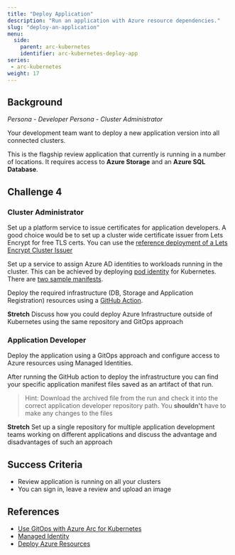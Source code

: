 ```yaml
---
title: "Deploy Application"
description: "Run an application with Azure resource dependencies."
slug: "deploy-an-application"
menu:
  side:
    parent: arc-kubernetes
    identifier: arc-kubernetes-deploy-app
series:
 - arc-kubernetes
weight: 17
---
```


## Background

*Persona - Developer*
*Persona - Cluster Administrator*

Your development team want to deploy a new application version into all connected clusters.

This is the flagship review application that currently is running in a number of locations. It requires access to **Azure Storage** and an **Azure SQL Database**.

## Challenge 4

### Cluster Administrator

Set up a platform service to issue certificates for application developers. A good choice would be to set up a cluster wide certificate issuer from Lets Encrypt for free TLS certs. You can use the [reference deployment of a Lets Encrypt Cluster Issuer](https://github.com/jasoncabot-ms/arc-for-kubernetes/blob/main/cluster-config/cluster-issuer.yaml)

Set up a service to assign Azure AD identities to workloads running in the cluster. This can be achieved by deploying [pod identity](https://github.com/Azure/aad-pod-identity) for Kubernetes. There are [two sample manifests](https://github.com/jasoncabot-ms/arc-for-kubernetes/tree/main/cluster-config).

Deploy the required infrastructure (DB, Storage and Application Registration) resources using a [GitHub Action](https://github.com/jasoncabot-ms/arc-for-kubernetes/tree/main/01-app-setup).

**Stretch** Discuss how you could deploy Azure Infrastructure outside of Kubernetes using the same repository and GitOps approach

### Application Developer

Deploy the application using a GitOps approach and configure access to Azure resources using Managed Identities.

After running the GitHub action to deploy the infrastructure you can find your specific application manifest files saved as an artifact of that run.

> Hint: Download the archived file from the run and check it into the correct application developer repository path. You **shouldn't** have to make any changes to the files

**Stretch** Set up a single repository for multiple application development teams working on different applications and discuss the advantage and disadvantages of such an approach

## Success Criteria

* Review application is running on all your clusters
* You can sign in, leave a review and upload an image

## References

* [Use GitOps with Azure Arc for Kubernetes](https://docs.microsoft.com/azure/azure-arc/kubernetes/use-gitops-with-helm#overview-of-using-gitops-and-helm-with-azure-arc-enabled-kubernetes)
* [Managed Identity](https://docs.microsoft.com/azure/active-directory/managed-identities-azure-resources/overview)
* [Deploy Azure Resources](https://github.com/jasoncabot-ms/arc-for-kubernetes)
